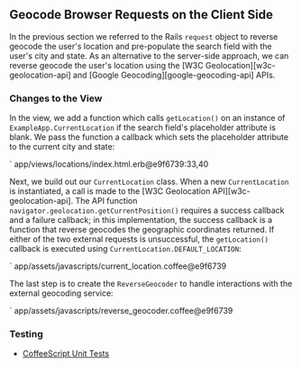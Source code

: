 ## Geocode Browser Requests on the Client Side

In the previous section we referred to the Rails `request` object to reverse
geocode the user's location and pre-populate the search field with the user's
city and state. As an alternative to the server-side approach, we can reverse
geocode the user's location using the [W3C Geolocation][w3c-geolocation-api]
and [Google Geocoding][google-geocoding-api] APIs.

### Changes to the View

In the view, we add a function which calls `getLocation()` on an instance of
`ExampleApp.CurrentLocation` if the search field's placeholder attribute is
blank. We pass the function a callback which sets the placeholder attribute
to the current city and state:

` app/views/locations/index.html.erb@e9f6739:33,40

Next, we build out our `CurrentLocation` class. When a new `CurrentLocation`
is instantiated, a call is made to the [W3C Geolocation
API][w3c-geolocation-api]. The API function
`navigator.geolocation.getCurrentPosition()` requires a success callback and a
failure callback; in this implementation, the success callback is a function
that reverse geocodes the geographic coordinates returned. If either of the
two external requests is unsuccessful, the `getLocation()` callback is
executed using `CurrentLocation.DEFAULT_LOCATION`:

` app/assets/javascripts/current_location.coffee@e9f6739

The last step is to create the `ReverseGeocoder` to handle interactions with
the external geocoding service:

` app/assets/javascripts/reverse_geocoder.coffee@e9f6739

### Testing
* [CoffeeScript Unit Tests](#coffeescript-unit-tests)
